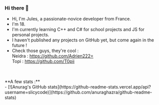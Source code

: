 ### Hi there 👋

- Hi, I'm Jules, a passionate-novice developer from France.</br>
- I'm 18.</br>
- I'm currently learning C++ and C# for school projects and JS for personal projects.</br>
- I haven't published any projects on GitHub yet, but come again in the future ! </br>
- Check those guys, they're cool :</br>
Neidra : https://github.com/Adrien222= </br>
Topi : https://github.com/T0pii </br>
</br>
</br>
**A few stats :** </br>
- [![Anurag's GitHub stats](https://github-readme-stats.vercel.app/api?username=slicycode)](https://github.com/anuraghazra/github-readme-stats)
